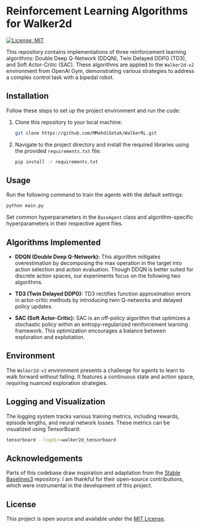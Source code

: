 # Reinforcement Learning Algorithms for Walker2d

[![License: MIT](https://img.shields.io/badge/License-MIT-yellow.svg)](https://github.com/MMahdiSetak/WalkerRL/blob/main/LICENSE)

This repository contains implementations of three reinforcement learning algorithms: Double Deep Q-Network (DDQN), Twin
Delayed DDPG (TD3), and Soft Actor-Critic (SAC). These algorithms are applied to the `Walker2d-v2` environment from
OpenAI Gym, demonstrating various strategies to address a complex control task with a bipedal robot.

## Installation

Follow these steps to set up the project environment and run the code:

1. Clone this repository to your local machine:
   ```bash
   git clone https://github.com/MMahdiSetak/WalkerRL.git
   ```

2. Navigate to the project directory and install the required libraries using the provided `requirements.txt` file:
   ```bash
   pip install -r requirements.txt
   ```

## Usage

Run the following command to train the agents with the default settings:

```bash
python main.py
```

Set common hyperparameters in the `BaseAgent` class and algorithm-specific hyperparameters in their respective agent
files.

## Algorithms Implemented

- **DDQN (Double Deep Q-Network):** This algorithm mitigates overestimation by decomposing the max operation in the
  target into action selection and action evaluation. Though DDQN is better suited for discrete action spaces, our
  experiments focus on the following two algorithms.

- **TD3 (Twin Delayed DDPG):** TD3 rectifies function approximation errors in actor-critic methods by introducing twin
  Q-networks and delayed policy updates.

- **SAC (Soft Actor-Critic):** SAC is an off-policy algorithm that optimizes a stochastic policy within an
  entropy-regularized reinforcement learning framework. This optimization encourages a balance between exploration and
  exploitation.

## Environment

The `Walker2d-v2` environment presents a challenge for agents to learn to walk forward without falling. It features a
continuous state and action space, requiring nuanced exploration strategies.

## Logging and Visualization

The logging system tracks various training metrics, including rewards, episode lengths, and neural network losses. These
metrics can be visualized using TensorBoard:

```bash
tensorboard --logdir=walker2d_tensorboard
```

## Acknowledgements

Parts of this codebase draw inspiration and adaptation from
the [Stable Baselines3](https://github.com/DLR-RM/stable-baselines3) repository. I am thankful for their open-source
contributions, which were instrumental in the development of this project.

## License

This project is open source and available under the [MIT License](LICENSE).